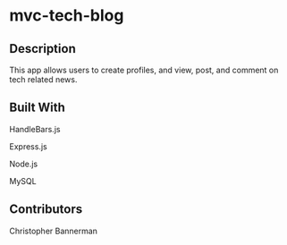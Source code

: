 # mvc-tech-blog

## Description
This app allows users to create profiles, and view, post, and comment on tech related news.

## Built With
  HandleBars.js
  
  Express.js
  
  Node.js
  
  MySQL
  
  
## Contributors
  Christopher Bannerman
